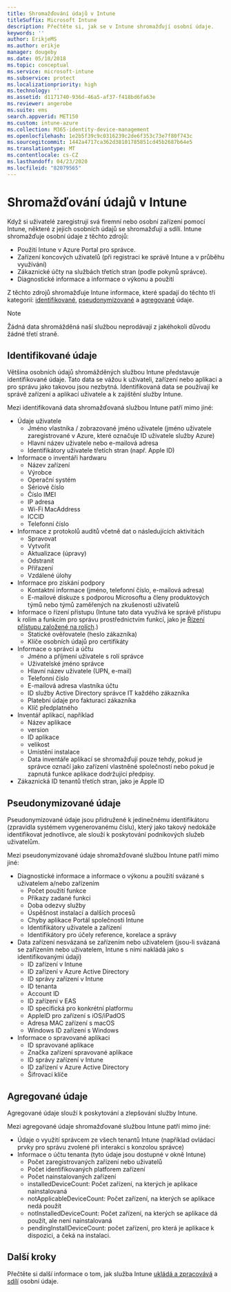 ```yaml
---
title: Shromažďování údajů v Intune
titleSuffix: Microsoft Intune
description: Přečtěte si, jak se v Intune shromažďují osobní údaje.
keywords: ''
author: ErikjeMS
ms.author: erikje
manager: dougeby
ms.date: 05/18/2018
ms.topic: conceptual
ms.service: microsoft-intune
ms.subservice: protect
ms.localizationpriority: high
ms.technology: ''
ms.assetid: d1171740-936d-46a5-af37-f418bd6fa63e
ms.reviewer: angerobe
ms.suite: ems
search.appverid: MET150
ms.custom: intune-azure
ms.collection: M365-identity-device-management
ms.openlocfilehash: 1e2b5f39c9c0316239c2de6f353c73e7f80f743c
ms.sourcegitcommit: 1442a4717ca362d38101785851cd45b2687b64e5
ms.translationtype: MT
ms.contentlocale: cs-CZ
ms.lasthandoff: 04/23/2020
ms.locfileid: "82079565"
---
```

# <a name="data-collection-in-intune"></a>Shromažďování údajů v Intune

Když si uživatelé zaregistrují svá firemní nebo osobní zařízení pomocí Intune, některé z jejich osobních údajů se shromažďují a sdílí. Intune shromažďuje osobní údaje z těchto zdrojů:

- Použití Intune v Azure Portal pro správce.
- Zařízení koncových uživatelů (při registraci ke správě Intune a v průběhu využívání)
- Zákaznické účty na službách třetích stran (podle pokynů správce).
- Diagnostické informace a informace o výkonu a použití

Z těchto zdrojů shromažďuje Intune informace, které spadají do těchto tří kategorií: [identifikované](#identified-data), [pseudonymizované](#pseudonymized-data) a [agregované](#aggregated-data) údaje.

> [!NOTE]
> Žádná data shromážděná naší službou neprodávají z jakéhokoli důvodu žádné třetí straně.

## <a name="identified-data"></a>Identifikované údaje

Většina osobních údajů shromážděných službou Intune představuje identifikované údaje. Tato data se vážou k uživateli, zařízení nebo aplikaci a pro správu jako takovou jsou nezbytná. Identifikovaná data se používají ke správě zařízení a aplikací uživatele a k zajištění služby Intune.

Mezi identifikovaná data shromažďovaná službou Intune patří mimo jiné: 

- Údaje uživatele
  - Jméno vlastníka / zobrazované jméno uživatele (jméno uživatele zaregistrované v Azure, které označuje ID uživatele služby Azure)
  - Hlavní název uživatele nebo e-mailová adresa
  - Identifikátory uživatele třetích stran (např. Apple ID)
- Informace o inventáři hardwaru
  - Název zařízení
  - Výrobce
  - Operační systém
  - Sériové číslo
  - Číslo IMEI
  - IP adresa
  - Wi-Fi MacAddress
  - ICCID
  - Telefonní číslo
- Informace z protokolů auditů včetně dat o následujících aktivitách
  - Spravovat
  - Vytvořit
  - Aktualizace (úpravy)
  - Odstranit
  - Přiřazení
  - Vzdálené úlohy
- Informace pro získání podpory
  - Kontaktní informace (jméno, telefonní číslo, e-mailová adresa)
  - E-mailové diskuze s podporou Microsoftu a členy produktových týmů nebo týmů zaměřených na zkušenosti uživatelů
- Informace o řízení přístupu (Intune tato data využívá ke správě přístupu k rolím a funkcím pro správu prostřednictvím funkcí, jako je [Řízení přístupu založené na rolích](../fundamentals/role-based-access-control.md).)
  - Statické ověřovatele (heslo zákazníka)
  - Klíče osobních údajů pro certifikáty 
- Informace o správci a účtu
  - Jméno a příjmení uživatele s rolí správce
  - Uživatelské jméno správce
  - Hlavní název uživatele (UPN, e-mail)
  - Telefonní číslo
  - E-mailová adresa vlastníka účtu
  - ID služby Active Directory správce IT každého zákazníka
  - Platební údaje pro fakturaci zákazníka
  - Klíč předplatného
- Inventář aplikací, například
  - Název aplikace
  - version
  - ID aplikace
  - velikost
  - Umístění instalace
  - Data inventáře aplikací se shromažďují pouze tehdy, pokud je správce označí jako zařízení vlastněné společností nebo pokud je zapnutá funkce aplikace dodržující předpisy.  
- Zákaznická ID tenantů třetích stran, jako je Apple ID 

## <a name="pseudonymized-data"></a>Pseudonymizované údaje

Pseudonymizované údaje jsou přidružené k jedinečnému identifikátoru (zpravidla systémem vygenerovanému číslu), který jako takový nedokáže identifikovat jednotlivce, ale slouží k poskytování podnikových služeb uživatelům. 

Mezi pseudonymizované údaje shromažďované službou Intune patří mimo jiné: 

- Diagnostické informace a informace o výkonu a použití svázané s uživatelem a/nebo zařízením
  - Počet použití funkce
  - Příkazy zadané funkci
  - Doba odezvy služby
  - Úspěšnost instalací a dalších procesů
  - Chyby aplikace Portál společnosti Intune
  - Identifikátory uživatele a zařízení
  - Identifikátory pro účely reference, korelace a správy 
- Data zařízení nesvázaná se zařízením nebo uživatelem (jsou-li svázaná se zařízením nebo uživatelem, Intune s nimi nakládá jako s identifikovanými údaji)
  - ID zařízení v Intune
  - ID zařízení v Azure Active Directory
  - ID správy zařízení v Intune
  - ID tenanta
  - Account ID
  - ID zařízení v EAS
  - ID specifická pro konkrétní platformu
  - AppleID pro zařízení s iOS/iPadOS
  - Adresa MAC zařízení s macOS
  - Windows ID zařízení s Windows
- Informace o spravované aplikaci
  - ID spravované aplikace
  - Značka zařízení spravované aplikace
  - ID správy zařízení v Intune
  - ID zařízení v Azure Active Directory
  - Šifrovací klíče

## <a name="aggregated-data"></a>Agregované údaje

Agregované údaje slouží k poskytování a zlepšování služby Intune. 

Mezi agregované údaje shromažďované službou Intune patří mimo jiné: 

- Údaje o využití správcem ze všech tenantů Intune (například ovládací prvky pro správu zvolené při interakci s konzolou správce)
- Informace o účtu tenanta (tyto údaje jsou dostupné v okně Intune)
  - Počet zaregistrovaných zařízení nebo uživatelů
  - Počet identifikovaných platforem zařízení  
  - Počet nainstalovaných zařízení
  - installedDeviceCount: Počet zařízení, na kterých je aplikace nainstalovaná
  - notApplicableDeviceCount: Počet zařízení, na kterých se aplikace nedá použít
  - notInstalledDeviceCount: Počet zařízení, na kterých se aplikace dá použít, ale není nainstalovaná
  - pendingInstallDeviceCount: počet zařízení, pro která je aplikace k dispozici, a čeká na instalaci.

## <a name="next-steps"></a>Další kroky

Přečtěte si další informace o tom, jak služba Intune [ukládá a zpracovává](privacy-data-store-process.md) a [sdílí](privacy-data-secure-share.md) osobní údaje. 
